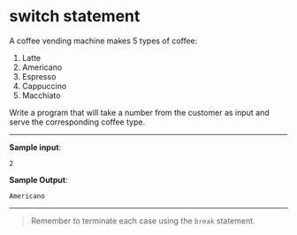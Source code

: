 # switch statement

A coffee vending machine makes 5 types of coffee:
1. Latte
2. Americano
3. Espresso
4. Cappuccino
5. Macchiato

Write a program that will take a number from the customer as input and serve the corresponding coffee type.

---

**Sample input**:
```
2
```

**Sample Output**:
```
Americano
```

---

>Remember to terminate each case using the `break` statement.
